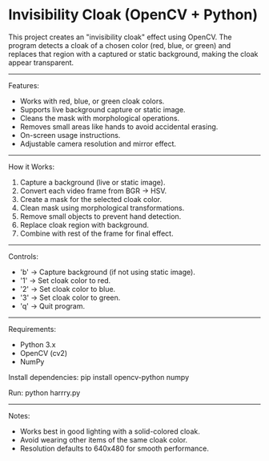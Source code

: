 Invisibility Cloak (OpenCV + Python)
========================================================

This project creates an "invisibility cloak" effect using 
OpenCV. The program detects a cloak of a chosen color 
(red, blue, or green) and replaces that region with a 
captured or static background, making the cloak appear 
transparent.

--------------------------------------------------------
Features:
- Works with red, blue, or green cloak colors.
- Supports live background capture or static image.
- Cleans the mask with morphological operations.
- Removes small areas like hands to avoid accidental erasing.
- On-screen usage instructions.
- Adjustable camera resolution and mirror effect.

--------------------------------------------------------
How it Works:
1. Capture a background (live or static image).
2. Convert each video frame from BGR → HSV.
3. Create a mask for the selected cloak color.
4. Clean mask using morphological transformations.
5. Remove small objects to prevent hand detection.
6. Replace cloak region with background.
7. Combine with rest of the frame for final effect.

--------------------------------------------------------
Controls:
- 'b' → Capture background (if not using static image).
- '1' → Set cloak color to red.
- '2' → Set cloak color to blue.
- '3' → Set cloak color to green.
- 'q' → Quit program.

--------------------------------------------------------
Requirements:
- Python 3.x
- OpenCV (cv2)
- NumPy

Install dependencies:
    pip install opencv-python numpy

Run:
    python harrry.py

--------------------------------------------------------
Notes:
- Works best in good lighting with a solid-colored cloak.
- Avoid wearing other items of the same cloak color.
- Resolution defaults to 640x480 for smooth performance.
  
